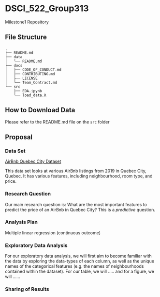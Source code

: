 # DSCI_522_Group313
Milestone1 Repository

## File Structure

```
.
├── README.md
├── data
│   └── README.md
├── docs
│   ├── CODE_OF_CONDUCT.md
│   ├── CONTRIBUTING.md
│   ├── LICENSE
│   └── Team_Contract.md
└── src
    ├── EDA.ipynb
    └── load_data.R

```

## How to Download Data

Please refer to the README.md file on the `src` folder



## Proposal

### Data Set
[AirBnb Quebec City Dataset](http://data.insideairbnb.com/canada/qc/quebec-city/2019-11-07/data/listings.csv.gz)

This data set looks at various AirBnb listings from 2019 in Quebec City, Quebec. It has various features, including neighbourhood, room type, and price. 

### Research Question

Our main research question is: What are the most important features to predict the price of an AirBnb in Quebec City? This is a *predictive* question. 

### Analysis Plan

Multiple linear regression (continuous outcome)

### Exploratory Data Analysis 
For our exploratory data analysis, we will first aim to become familiar with the data by exploring the data-types of each column, as well as the unique names of the categorical features (e.g. the names of neighbourhoods contained within the dataset). For our table, we will ..... and for a figure, we will ......

### Sharing of Results
